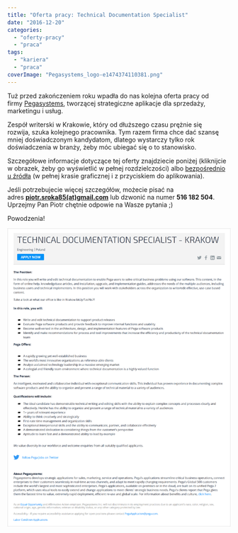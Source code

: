```yaml
---
title: "Oferta pracy: Technical Documentation Specialist"
date: "2016-12-20"
categories:
  - "oferty-pracy"
  - "praca"
tags:
  - "kariera"
  - "praca"
coverImage: "Pegasystems_logo-e1474374110381.png"
---
```


Tuż przed zakończeniem roku wpadła do nas kolejna oferta pracy od firmy [Pegasystems](https://www.pega.com/), tworzącej strategiczne aplikacje dla sprzedaży, marketingu i usług.

Zespół writerski w Krakowie, który od dłuższego czasu prężnie się rozwija, szuka kolejnego pracownika. Tym razem firma chce dać szansę mniej doświadczonym kandydatom, dlatego wystarczy tylko rok doświadczenia w branży, żeby móc ubiegać się o to stanowisko.

Szczegółowe informacje dotyczące tej oferty znajdziecie poniżej (kliknijcie w obrazek, żeby go wyświetlić w pełnej rozdzielczości) albo [bezpośrednio u źródła](https://www.pega.com/about/careers/engineering/technical-documentation-specialist-krakow) (w pełnej krasie graficznej i z przyciskiem do aplikowania).

Jeśli potrzebujecie więcej szczegółów, możecie pisać na adres **[piotr.sroka85(at)gmail.com](mailto:piotr.sroka85@gmail.com)** lub dzwonić na numer **516 182 504**. Uprzejmy Pan Piotr chętnie odpowie na Wasze pytania ;)

Powodzenia!

[![pega_tech_doc_spec](images/pega_tech_doc_spec.png)](http://techwriter.pl/wp-content/uploads/2016/12/pega_tech_doc_spec.png)

